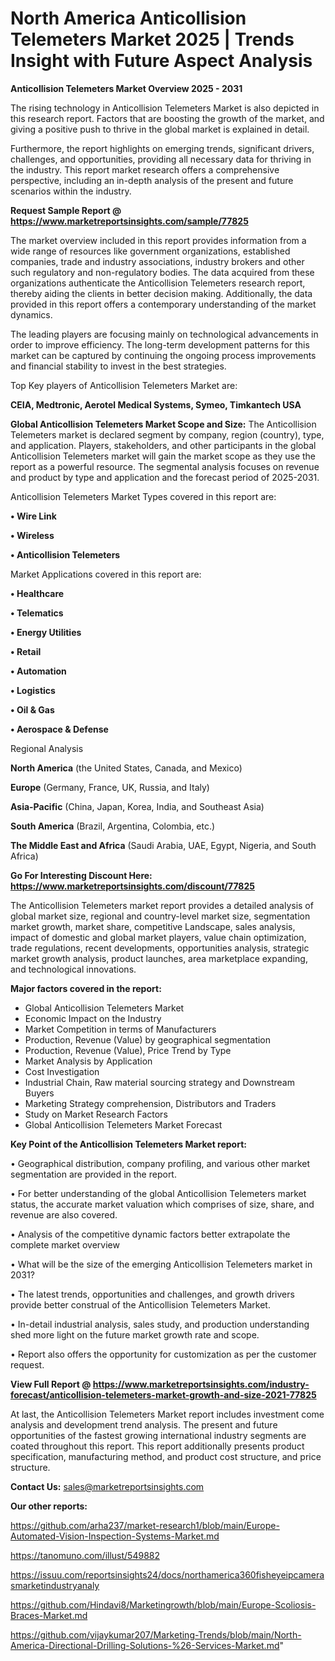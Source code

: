 # North America Anticollision Telemeters Market 2025 | Trends Insight with Future Aspect Analysis

<Strong> Anticollision Telemeters Market Overview 2025 - 2031</strong>

The rising technology in Anticollision Telemeters Market is also depicted in this research report. Factors that are boosting the growth of the market, and giving a positive push to thrive in the global market is explained in detail.

Furthermore, the report highlights on emerging trends, significant drivers, challenges, and opportunities, providing all necessary data for thriving in the industry. This report market research offers a comprehensive perspective, including an in-depth analysis of the present and future scenarios within the industry.

<strong>Request Sample Report @ <a href=https://www.marketreportsinsights.com/sample/77825>https://www.marketreportsinsights.com/sample/77825</a></strong>

The market overview included in this report provides information from a wide range of resources like government organizations, established companies, trade and industry associations, industry brokers and other such regulatory and non-regulatory bodies. The data acquired from these organizations authenticate the Anticollision Telemeters research report, thereby aiding the clients in better decision making. Additionally, the data provided in this report offers a contemporary understanding of the market dynamics.

The leading players are focusing mainly on technological advancements in order to improve efficiency. The long-term development patterns for this market can be captured by continuing the ongoing process improvements and financial stability to invest in the best strategies.

Top Key players of Anticollision Telemeters Market are:

<strong>CEIA, Medtronic, Aerotel Medical Systems, Symeo, Timkantech USA</strong>

<strong><b>Global Anticollision Telemeters Market Scope and Size:</b></strong>
The Anticollision Telemeters market is declared segment by company, region (country), type, and application. Players, stakeholders, and other participants in the global Anticollision Telemeters market will gain the market scope as they use the report as a powerful resource. The segmental analysis focuses on revenue and product by type and application and the forecast period of 2025-2031.

Anticollision Telemeters Market Types covered in this report are:

<strong>• Wire Link

• Wireless

• Anticollision Telemeters</strong>

Market Applications covered in this report are:

<strong>• Healthcare

• Telematics

• Energy Utilities

• Retail

• Automation

• Logistics

• Oil & Gas

• Aerospace & Defense</strong> 

Regional Analysis

<strong>North America</strong> (the United States, Canada, and Mexico)

<strong>Europe</strong> (Germany, France, UK, Russia, and Italy)

<strong>Asia-Pacific</strong> (China, Japan, Korea, India, and Southeast Asia)

<strong>South America</strong> (Brazil, Argentina, Colombia, etc.)

<strong>The Middle East and Africa</strong> (Saudi Arabia, UAE, Egypt, Nigeria, and South Africa)

<strong>Go For Interesting Discount Here: <a href=https://www.marketreportsinsights.com/discount/77825>https://www.marketreportsinsights.com/discount/77825</a></strong>

The Anticollision Telemeters market report provides a detailed analysis of global market size, regional and country-level market size, segmentation market growth, market share, competitive Landscape, sales analysis, impact of domestic and global market players, value chain optimization, trade regulations, recent developments, opportunities analysis, strategic market growth analysis, product launches, area marketplace expanding, and technological innovations.

<strong><b>Major factors covered in the report:</b></strong>
<ul>
  <li>Global Anticollision Telemeters Market </li>
  <li>Economic Impact on the Industry</li>
  <li>Market Competition in terms of Manufacturers</li>
  <li>Production, Revenue (Value) by geographical segmentation</li>
  <li>Production, Revenue (Value), Price Trend by Type</li>
  <li>Market Analysis by Application</li>
  <li>Cost Investigation</li>
  <li>Industrial Chain, Raw material sourcing strategy and Downstream Buyers</li>
  <li>Marketing Strategy comprehension, Distributors and Traders</li>
  <li>Study on Market Research Factors</li>
  <li>Global Anticollision Telemeters Market Forecast</li>
</ul>

<strong><b>Key Point of the Anticollision Telemeters Market report:</b></strong>

• Geographical distribution, company profiling, and various other market segmentation are provided in the report.

• For better understanding of the global Anticollision Telemeters market status, the accurate market valuation which comprises of size, share, and revenue are also covered.

• Analysis of the competitive dynamic factors better extrapolate the complete market overview

• What will be the size of the emerging Anticollision Telemeters market in 2031?

• The latest trends, opportunities and challenges, and growth drivers provide better construal of the Anticollision Telemeters Market.

• In-detail industrial analysis, sales study, and production understanding shed more light on the future market growth rate and scope.

• Report also offers the opportunity for customization as per the customer request.

<strong><b>View Full Report @ <a href=https://www.marketreportsinsights.com/industry-forecast/anticollision-telemeters-market-growth-and-size-2021-77825>https://www.marketreportsinsights.com/industry-forecast/anticollision-telemeters-market-growth-and-size-2021-77825</a></b></strong>


At last, the Anticollision Telemeters Market report includes investment come analysis and development trend analysis. The present and future opportunities of the fastest growing international industry segments are coated throughout this report. This report additionally presents product specification, manufacturing method, and product cost structure, and price structure.

<strong>Contact Us:</strong>
sales@marketreportsinsights.com

<strong>Our other reports:</strong>

<a href=https://github.com/arha237/market-research1/blob/main/Europe-Automated-Vision-Inspection-Systems-Market.md>https://github.com/arha237/market-research1/blob/main/Europe-Automated-Vision-Inspection-Systems-Market.md</a>

<a href=https://tanomuno.com/illust/549882>https://tanomuno.com/illust/549882</a>

<a href=https://issuu.com/reportsinsights24/docs/northamerica360fisheyeipcamerasmarketindustryanaly>https://issuu.com/reportsinsights24/docs/northamerica360fisheyeipcamerasmarketindustryanaly</a>

<a href=https://github.com/Hindavi8/Marketingrowth/blob/main/Europe-Scoliosis-Braces-Market.md>https://github.com/Hindavi8/Marketingrowth/blob/main/Europe-Scoliosis-Braces-Market.md</a>

<a href=https://github.com/vijaykumar207/Marketing-Trends/blob/main/North-America-Directional-Drilling-Solutions-%26-Services-Market.md>https://github.com/vijaykumar207/Marketing-Trends/blob/main/North-America-Directional-Drilling-Solutions-%26-Services-Market.md</a>"
